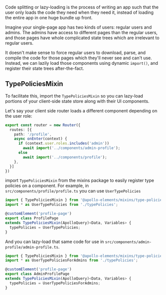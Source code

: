Code splitting or lazy-loading is the process of writing an app such that the user only loads the code they need when they need it, instead of loading the entire app in one huge bundle up front.

Imagine your single-page app has two kinds of users: regular users and admins. The admins have access to different pages than the regular users, and those pages have whole complicated state trees which are irrelevant to regular users.

It doesn't make sense to force regular users to download, parse, and compile the code for those pages which they'll never see and can't use. Instead, we can lazily load those components using dynamic `import()`, and register their state trees after-the-fact.

## TypePoliciesMixin

To facilitate this, import the `TypePoliciesMixin` so you can lazy-load portions of your client-side state store along with their UI components.

Let's say your client side router loads a different component depending on the user role:

```ts
export const router = new Router({
  routes: [{
    path: '/profile',
    async onEnter(context) {
      if (context.user.roles.includes('admin'))
        await import('../components/admin-profile');
      else
        await import('../components/profile');
    },
  }]
})
```

import `TypePoliciesMixin` from the mixins package to easily register type policies on a component. For example, in `src/components/profile/profile.ts` you can use `UserTypePolicies`
```ts
import { TypePoliciesMixin } from '@apollo-elements/mixins/type-policies-mixin';
import * as UserTypePolicies from './typePolicies';

@customElement('profile-page')
export class ProfilePage
extends TypePoliciesMixin(ApolloQuery)<Data, Variables> {
  typePolicies = UserTypePolicies;
}
```

And you can lazy-load that same code for use in `src/components/admin-profile/admin-profile.ts`.

```ts
import { TypePoliciesMixin } from '@apollo-elements/mixins/type-policies-mixin';
import * as UserTypePoliciesForAdmins from './typePolicies';

@customElement('profile-page')
export class AdminProfilePage
extends TypePoliciesMixin(ApolloQuery)<Data, Variables> {
  typePolicies = UserTypePoliciesForAdmins;
}
```